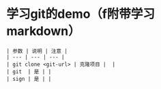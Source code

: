 # 学习git的demo（f附带学习markdown）
    | 参数 | 说明 | 注意 |
    | --- | --- | --- |
    | git clone <git-url> | 克隆项目 |  |
    | git  | 是 | |
    | sign | 是 | |
